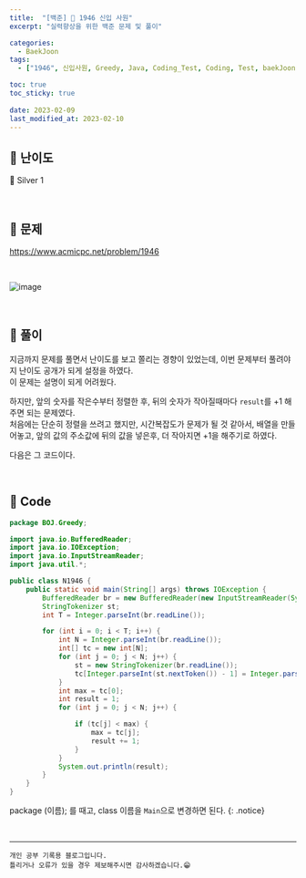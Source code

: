 ```yaml
---
title:  "[백준] 🥈 1946 신입 사원"
excerpt: "실력향상을 위한 백준 문제 및 풀이"

categories:
  - BaekJoon
tags:
  - ["1946", 신입사원, Greedy, Java, Coding_Test, Coding, Test, baekJoon, 백준]

toc: true
toc_sticky: true
 
date: 2023-02-09
last_modified_at: 2023-02-10
---
```


## 📌 난이도

  🥈 Silver 1

<br>

## 📌 문제

<https://www.acmicpc.net/problem/1946>

<br>

![image](https://user-images.githubusercontent.com/37824506/217978871-b3458d16-27b1-4834-83a5-bdb388c0abec.png)

<br>

## 📌 풀이  

지금까지 문제를 풀면서 난이도를 보고 쫄리는 경향이 있었는데, 이번 문제부터 풀려야지 난이도 공개가 되게 설정을 하였다.  
이 문제는 설명이 되게 어려웠다.  

하지만, 앞의 숫자를 작은수부터 정렬한 후, 뒤의 숫자가 작아질때마다 `result`를 +1 해주면 되는 문제였다.  
처음에는 단순히 정렬을 쓰려고 했지만, 시간복잡도가 문제가 될 것 같아서, 배열을 만들어놓고, 앞의 값의 주소값에 뒤의 값을 넣은후, 더 작아지면 +1을 해주기로 하였다.  

다음은 그 코드이다.

<br>

## 📌 Code

```java
package BOJ.Greedy;

import java.io.BufferedReader;
import java.io.IOException;
import java.io.InputStreamReader;
import java.util.*;

public class N1946 {
    public static void main(String[] args) throws IOException {
        BufferedReader br = new BufferedReader(new InputStreamReader(System.in));
        StringTokenizer st;
        int T = Integer.parseInt(br.readLine());

        for (int i = 0; i < T; i++) {
            int N = Integer.parseInt(br.readLine());
            int[] tc = new int[N];
            for (int j = 0; j < N; j++) {
                st = new StringTokenizer(br.readLine());
                tc[Integer.parseInt(st.nextToken()) - 1] = Integer.parseInt(st.nextToken());
            }
            int max = tc[0];
            int result = 1;
            for (int j = 0; j < N; j++) {

                if (tc[j] < max) {
                    max = tc[j];
                    result += 1;
                }
            }
            System.out.println(result);
        }
    }
}
```

package (이름); 를 때고, class 이름을 `Main`으로 변경하면 된다.
{: .notice} 


<br>


***
    개인 공부 기록용 블로그입니다.
    틀리거나 오류가 있을 경우 제보해주시면 감사하겠습니다.😁